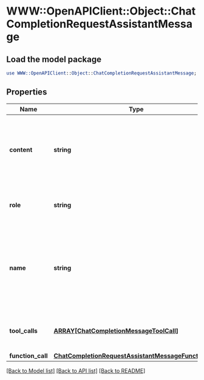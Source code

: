 # WWW::OpenAPIClient::Object::ChatCompletionRequestAssistantMessage

## Load the model package
```perl
use WWW::OpenAPIClient::Object::ChatCompletionRequestAssistantMessage;
```

## Properties
Name | Type | Description | Notes
------------ | ------------- | ------------- | -------------
**content** | **string** | The contents of the assistant message. Required unless &#x60;tool_calls&#x60; or &#x60;function_call&#x60; is specified.  | [optional] 
**role** | **string** | The role of the messages author, in this case &#x60;assistant&#x60;. | 
**name** | **string** | An optional name for the participant. Provides the model information to differentiate between participants of the same role. | [optional] 
**tool_calls** | [**ARRAY[ChatCompletionMessageToolCall]**](ChatCompletionMessageToolCall.md) | The tool calls generated by the model, such as function calls. | [optional] 
**function_call** | [**ChatCompletionRequestAssistantMessageFunctionCall**](ChatCompletionRequestAssistantMessageFunctionCall.md) |  | [optional] 

[[Back to Model list]](../README.md#documentation-for-models) [[Back to API list]](../README.md#documentation-for-api-endpoints) [[Back to README]](../README.md)



